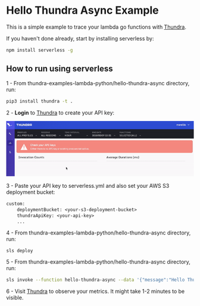 # Hello Thundra Async Example


This is a simple example to trace your lambda go functions with [Thundra](https://www.thundra.io/).

If you haven't done already, start by installing serverless by:
```bash
npm install serverless -g
```

## How to run using serverless

1 - From thundra-examples-lambda-python/hello-thundra-async directory, run:

```bash
pip3 install thundra -t .
```

2 - **Login** to [Thundra](https://www.thundra.io/) to create your API key:

![create-api-key](../readme-src/create-api-key.gif)

3 - Paste your API key to serverless.yml and also set your AWS S3 deployment bucket:

```
custom:
    deploymentBucket: <your-s3-deployment-bucket>
    thundraApiKey: <your-api-key>
    ...
```

4 - From thundra-examples-lambda-python/hello-thundra-async directory, run:

```bash
sls deploy
```

5 - From thundra-examples-lambda-python/hello-thundra-async directory, run:

```bash
sls invoke --function hello-thundra-async --data '{"message":"Hello Thundra Async!"}'
```

6 - Visit [Thundra](https://www.thundra.io/) to observe your metrics. It might take 1-2 minutes to be visible.




